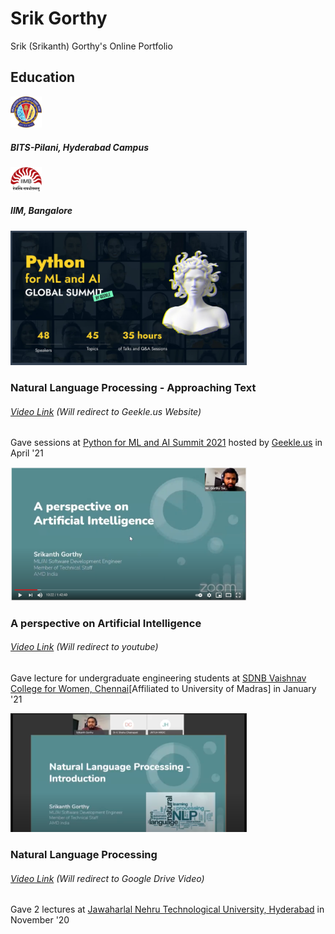 # Srik Gorthy
Srik (Srikanth) Gorthy's Online Portfolio

## Education

<img src="/images/BITS-logo.png" width="10%">

##### BITS-Pilani, Hyderabad Campus

<img src="/images/IIMB-logo.png" width="10%">

##### IIM, Bangalore


<img src="/images/Geekle.PNG" width="75%">

### Natural Language Processing - Approaching Text

###### *[Video Link](https://geekle.us/video_cluster/1618230100619x816683697887510500) \(Will redirect to Geekle.us Website\)*

Gave sessions at [Python for ML and AI Summit 2021](https://python.geekle.us/) hosted by [Geekle.us](https://geekle.us/) in April '21


<img src="/images/SDNB.PNG" width="75%">

### A perspective on Artificial Intelligence

###### *[Video Link](https://www.youtube.com/watch?v=E_JYzytu8dI) \(Will redirect to youtube\)*

Gave lecture for undergraduate engineering students at [SDNB Vaishnav College for Women, Chennai](https://www.sdnbvc.edu.in/)\[Affiliated to University of Madras\] in January '21


<img src="/images/jntu.PNG" width="75%">

### Natural Language Processing

###### *[Video Link](https://www.youtube.com/watch?v=E_JYzytu8dI) \(Will redirect to Google Drive Video\)*

Gave 2 lectures at [Jawaharlal Nehru Technological University, Hyderabad](https://jntuh.ac.in/) in November '20

